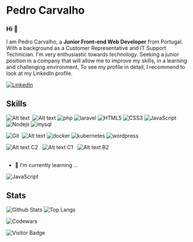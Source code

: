 # Pedro Carvalho

### Hi 👋

I am Pedro Carvalho, a **Junior Front-end Web Developer** from Portugal. With a background as a Customer Representative and IT Support Technician. I'm very enthusiastic towards technology. Seeking a junior position in a company that will allow me to improve my skills, in a learning and challenging environment. To see my profile in detail, I recommend to look at my LinkedIn profile.

[![LinkedIn](https://img.shields.io/badge/linkedin-%230077B5.svg?style=for-the-badge&logo=linkedin&logoColor=white)](https://www.linkedin.com/in/SolutionsArray/)

## Skills

![Alt text](http://mixed.solutionsarray.com/wp-content/uploads/2023/08/LINUX.png)
&nbsp;![Alt text](http://mixed.solutionsarray.com/wp-content/uploads/2023/08/4UNIX.png)
![php](https://img.shields.io/badge/PHP-white?style=flat-square&logo=php)
![laravel](https://img.shields.io/badge/laravel-white?style=flat-square&logo=laravel)
![HTML5](https://img.shields.io/badge/-HTML5-E34F26?style=flat-square&logo=html5&logoColor=white)
![CSS3](https://img.shields.io/badge/-CSS3-1572B6?style=flat-square&logo=css3)
![JavaScript](https://img.shields.io/badge/-JavaScript-black?style=flat-square&logo=javascript)
![Nodejs](https://img.shields.io/badge/-Nodejs-black?style=flat-square&logo=Node.js)
![mysql](https://img.shields.io/badge/MySQL-white?style=flat-square&logo=mysql)

![Git](https://img.shields.io/badge/-Git-black?style=flat-square&logo=git)
&nbsp;![Alt text](http://mixed.solutionsarray.com/wp-content/uploads/2023/08/podman.png)
![docker](https://img.shields.io/badge/Docker-white?style=for-the-badge&logo=docker)
![kubernetes](https://img.shields.io/badge/kubernetes-white?style=for-the-badge&logo=kubernetes)
![wordpress](https://img.shields.io/badge/WordPress-6f8faf?style=flat-square&logo=wordpress)
 
![Alt text](http://mixed.solutionsarray.com/wp-content/uploads/2023/08/portugal-flag-icon-32.png)&nbsp;C2 &nbsp;
![Alt text](http://mixed.solutionsarray.com/wp-content/uploads/2023/08/united-states-of-america-flag-3d-icon-32.png)&nbsp;C1 &nbsp;
![Alt text](http://mixed.solutionsarray.com/wp-content/uploads/2023/08/spain-flag-icon-32.png)&nbsp;B2
<br><br>    
- 🫡 I’m currently learning ...
  
![JavaScript](https://img.shields.io/badge/-JavaScript-black?style=flat-square&logo=javascript)

## Stats

![Github Stats](https://github-readme-stats.vercel.app/api?username=pedro-su&count_private=true&show_icons=true&include_all_commits=true&theme=prussian&layout=compact)
![Top Langs](https://github-readme-stats.vercel.app/api/top-langs/?username=pedro-su&hide=TeX&layout=compact&theme=prussian)

![Codewars](https://github.r2v.ch/codewars?user=pedcar)

![Visitor Badge](https://visitor-badge.laobi.icu/badge?page_id=pedrocarvalho)

<!--
**pedrocarvalho/pedrocarvalho** is a ✨ _special_ ✨ repository because its `README.md` (this file) appears on your GitHub profile.

Here are some ideas to get you started:

- 🔭 I’m currently working on ...
- 🌱 I’m currently learning ...
- 👯 I’m looking to collaborate on ...
- 🤔 I’m looking for help with ...
- 💬 Ask me about ...
- 📫 How to reach me: ...
- 😄 Pronouns: ...
- ⚡ Fun fact: ...
-->
